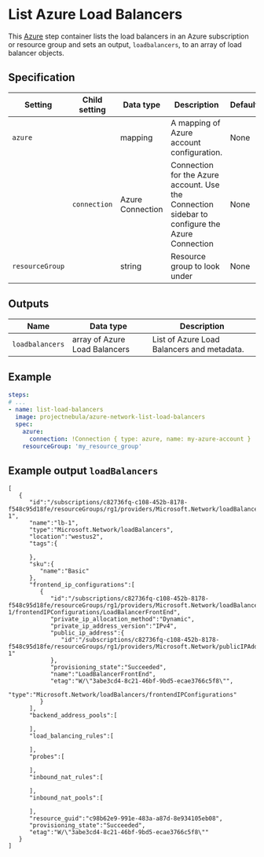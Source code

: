 # List Azure Load Balancers

This [Azure](https://azure.microsoft.com/en-us/services/load-balancer/) step container lists the load 
balancers in an Azure subscription or resource group and sets an output, `loadbalancers`, to an array of 
load balancer objects.

## Specification

| Setting | Child setting | Data type | Description | Default | Required |
|---------|---------------|-----------|-------------|---------|----------|
| `azure` || mapping | A mapping of Azure account configuration. | None | True |
|| `connection` | Azure Connection | Connection for the Azure account. Use the Connection sidebar to configure the Azure Connection | None | True |
| `resourceGroup` || string | Resource group to look under | None | False | 

## Outputs

| Name | Data type | Description |
|------|-----------|-------------|
| `loadbalancers` | array of Azure Load Balancers | List of Azure Load Balancers and metadata. |

## Example

```yaml
steps:
# ...
- name: list-load-balancers
  image: projectnebula/azure-network-list-load-balancers
  spec:
    azure:
      connection: !Connection { type: azure, name: my-azure-account }
    resourceGroup: 'my_resource_group' 
```

## Example output `loadBalancers`

```
[
   {
      "id":"/subscriptions/c82736fq-c108-452b-8178-f548c95d18fe/resourceGroups/rg1/providers/Microsoft.Network/loadBalancers/lb-1",
      "name":"lb-1",
      "type":"Microsoft.Network/loadBalancers",
      "location":"westus2",
      "tags":{

      },
      "sku":{
         "name":"Basic"
      },
      "frontend_ip_configurations":[
         {
            "id":"/subscriptions/c82736fq-c108-452b-8178-f548c95d18fe/resourceGroups/rg1/providers/Microsoft.Network/loadBalancers/lb-1/frontendIPConfigurations/LoadBalancerFrontEnd",
            "private_ip_allocation_method":"Dynamic",
            "private_ip_address_version":"IPv4",
            "public_ip_address":{
               "id":"/subscriptions/c82736fq-c108-452b-8178-f548c95d18fe/resourceGroups/rg1/providers/Microsoft.Network/publicIPAddresses/ip-1"
            },
            "provisioning_state":"Succeeded",
            "name":"LoadBalancerFrontEnd",
            "etag":"W/\"3abe3cd4-8c21-46bf-9bd5-ecae3766c5f8\"",
            "type":"Microsoft.Network/loadBalancers/frontendIPConfigurations"
         }
      ],
      "backend_address_pools":[

      ],
      "load_balancing_rules":[

      ],
      "probes":[

      ],
      "inbound_nat_rules":[

      ],
      "inbound_nat_pools":[

      ],
      "resource_guid":"c98b62e9-991e-483a-a87d-8e934105eb08",
      "provisioning_state":"Succeeded",
      "etag":"W/\"3abe3cd4-8c21-46bf-9bd5-ecae3766c5f8\""
   }
]
```

